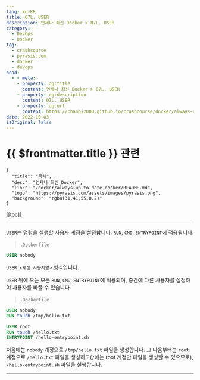 ```yaml
---
lang: ko-KR
title: 07L. USER
description: 언제나 최신 Docker > 07L. USER
category: 
  - DevOps
  - Docker
tag: 
  - crashcourse
  - pyrasis.com
  - docker
  - devops
head:
  - - meta:
    - property: og:title
      content: 언제나 최신 Docker > 07L. USER
    - property: og:description
      content: 07L. USER
    - property: og:url
      content: https://chanhi2000.github.io/crashcourse/docker/always-up-to-date-docker/07L.html
date: 2022-10-03
isOriginal: false
---
```


# {{ $frontmatter.title }} 관련

```component VPCard
{
  "title": "목차",
  "desc": "언제나 최신 Docker",
  "link": "/docker/always-up-to-date-docker/README.md",
  "logo": "https://pyrasis.com/assets/images/pyrasis.png",
  "background": "rgba(31,41,55,0.2)"
}
```

[[toc]]

---

<SiteInfo
  name="7장 - 12. USER"
  desc="언제나 최신 Docker"
  url="https://pyrasis.com/jHLsAlwaysUpToDateDocker/Unit07/12"
  logo="https://pyrasis.com/assets/images/pyrasis.png"
  preview="https://pyrasis.com/assets/images/profile1.png"/>

`USER`는 명령을 실행할 사용자 계정을 설정합니다. `RUN`, `CMD`, `ENTRYPOINT`에 적용됩니다.

> .<FontIcon icon="fa-brands fa-docker"/>`Dockerfile`

```dockerfile
USER nobody
```

`USER <계정 사용자명>` 형식입니다.

`USER` 뒤에 오는 모든 `RUN`, `CMD`, `ENTRYPOINT`에 적용되며, 중간에 다른 사용자를 설정하여 사용자를 바꿀 수 있습니다.

> .<FontIcon icon="fa-brands fa-docker"/>`Dockerfile`

```dockerfile
USER nobody
RUN touch /tmp/hello.txt

USER root
RUN touch /hello.txt
ENTRYPOINT /hello-entrypoint.sh
```

처음에는 `nobody` 계정으로 <FontIcon icon="fas fa-folder-open "/>`/tmp/`<FontIcon icon="fas fa-file-lines"/>`hello.txt` 파일을 생성합니다. 그 다음부터는 `root` 계정으로 `/hello.txt` 파일을 생성하고(`/`에는 root 계정만 파일을 생성할 수 있으므로), <FontIcon icon="iconfont icon-shell"/>`/hello-entrypoint.sh` 파일을 실행합니다.

---
